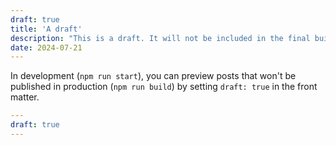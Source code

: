 ```yaml
---
draft: true
title: 'A draft'
description: "This is a draft. It will not be included in the final build."
date: 2024-07-21
---
```


In development (`npm run start`), you can preview posts that won't be published in production (`npm run build`) by setting `draft: true` in the front matter.

```yaml
---
draft: true
---
```